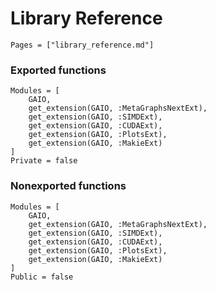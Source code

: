 # Library Reference

```@index
Pages = ["library_reference.md"]
```

### Exported functions

```@autodocs
Modules = [
    GAIO,
    get_extension(GAIO, :MetaGraphsNextExt),
    get_extension(GAIO, :SIMDExt),
    get_extension(GAIO, :CUDAExt),
    get_extension(GAIO, :PlotsExt),
    get_extension(GAIO, :MakieExt)
]
Private = false
```

### Nonexported functions

```@autodocs
Modules = [
    GAIO,
    get_extension(GAIO, :MetaGraphsNextExt),
    get_extension(GAIO, :SIMDExt),
    get_extension(GAIO, :CUDAExt),
    get_extension(GAIO, :PlotsExt),
    get_extension(GAIO, :MakieExt)
]
Public = false
```
